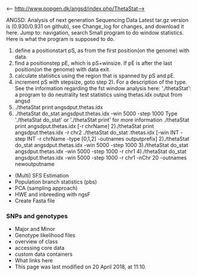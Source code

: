 <-- http://www.popgen.dk/angsd/index.php/ThetaStat-->

ANGSD: Analysis of next generation Sequencing Data
Latest tar.gz version is (0.930/0.931 on github), see Change_log for changes, and download it  here.
Jump to: navigation, search
Small program to do window statistics.
Here is what the program is supposed to do.
1) define a positionstart pS, as from the first position(on the genome) with data.
2) find a positionstep pE, which is pS+winsize. If pE is after the last position(on the genome) with data exit.
3) calculate statistics using the region that is spanned by pS and pE.
4) increment pS with stepsize, goto step 2). 
For a description of the type. See the information regarding the fst window analysis here:
'./thetaStat': a program to do neutrality test statistics using thetas.idx output from angsd
1) ./thetaStat print angsdput.thetas.idx
2) ./thetaStat do_stat angsdput.thetas.idx -win 5000 -step 1000
Type './thetaStat do_stat' or './thetaStat print' for more information
./thetaStat print angsdput.thetas.idx [-r chrName]
2)./thetaStat print angsdput.thetas.idx -r chr2
./thetaStat do_stat .thetas.idx [-win INT -step INT -r chrName -type [0,1,2] -outnames outputprefix]
2)./thetaStat do_stat angsdput.thetas.idx -win 5000 -step 1000
3)./thetaStat do_stat angsdput.thetas.idx -win 5000 -step 1000 -r chr1
4)./thetaStat do_stat angsdput.thetas.idx -win 5000 -step 1000 -r chr1 -nChr 20 -outnames newoutputname
* (Multi) SFS Estimation
* Population branch statistics (pbs)
* PCA (sampling approach)
* HWE and inbreeding with ngsF
* Create Fasta file
### SNPs and genotypes
* Major and Minor
* Genotype likelihood files
* overview of class
* accessing core data
* custom data containers
* What links here
* This page was last modified on 20 April 2018, at 11:10.